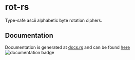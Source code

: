 # rot-rs
Type-safe ascii alphabetic byte rotation ciphers. 

## Documentation
Documentation is generated at [docs.rs](https://docs.rs) and can be found [here](https://docs.rs/rot) ![documentation badge](https://docs.rs/rot/badge.svg)
